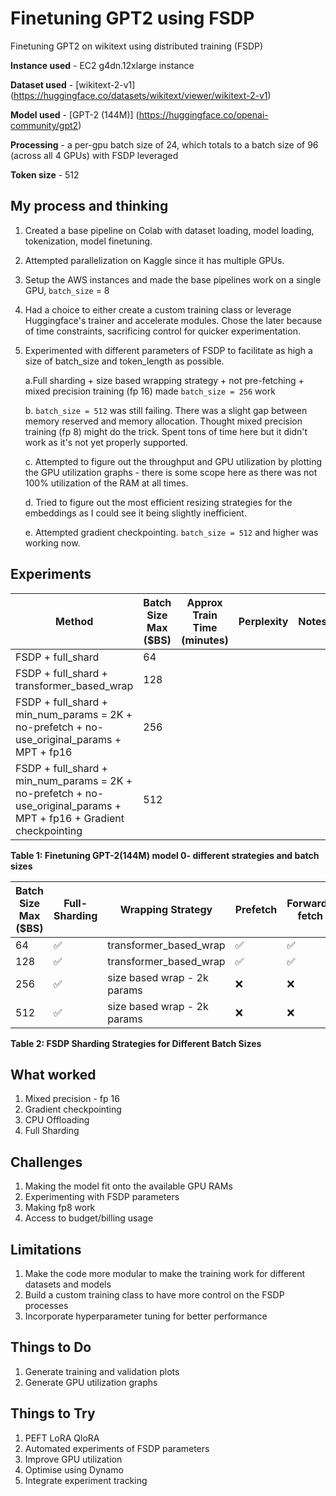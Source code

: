 # Finetuning GPT2 using FSDP
Finetuning GPT2 on wikitext using distributed training (FSDP)

   **Instance used** - EC2 g4dn.12xlarge instance

   **Dataset used** - [wikitext-2-v1] (https://huggingface.co/datasets/wikitext/viewer/wikitext-2-v1)

   **Model used** - [GPT-2 (144M)] (https://huggingface.co/openai-community/gpt2)

   **Processing** - a per-gpu batch size of 24, which totals to a batch size of 96 (across all 4 GPUs) with FSDP leveraged

   **Token size** - 512 

## My process and thinking
1. Created a base pipeline on Colab with dataset loading, model loading, tokenization, model finetuning.
   
2. Attempted parallelization on Kaggle since it has multiple GPUs.
   
3. Setup the AWS instances and made the base pipelines work on a single GPU, `batch_size` = 8
   
4. Had a choice to either create a custom training class or leverage Huggingface's trainer and accelerate modules. Chose the later because of time constraints, sacrificing control for quicker experimentation.
   
5. Experimented with different parameters of FSDP to facilitate as high a size of batch_size and token_length as possible.
   
   a.Full sharding + size based wrapping strategy + not pre-fetching + mixed precision training (fp 16) made `batch_size = 256` work

   b. `batch_size = 512` was still failing. There was a slight gap between memory reserved and memory allocation. Thought mixed precision training (fp 8) might do the trick. Spent tons of time here but it didn't work as it's not yet properly supported.
   
   c. Attempted to figure out the throughput and GPU utilization by plotting the GPU utilization graphs - there is some scope here as there was not 100% utilization of the RAM at all times.

   d. Tried to figure out the most efficient resizing strategies for the embeddings as I could see it being  slightly inefficient.
   
   e. Attempted gradient checkpointing. `batch_size = 512` and higher was working now.



## Experiments


| Method | Batch Size Max ($BS) | Approx Train Time (minutes) | Perplexity | Notes
| --- | --- | --- | --- | --- |
| FSDP + full_shard | 64 |  |  |  |
| FSDP + full_shard + transformer_based_wrap | 128 |  |  |  |
| FSDP + full_shard + min_num_params = 2K + no-prefetch + no-use_original_params + MPT + fp16 | 256 |  |  |  |
| FSDP + full_shard + min_num_params = 2K + no-prefetch + no-use_original_params + MPT + fp16 + Gradient checkpointing  | 512 |  |  |  |

**Table 1: Finetuning GPT-2(144M) model 0- different strategies and batch sizes**

| Batch Size Max ($BS) | Full-Sharding | Wrapping Strategy | Prefetch | Forward-fetch | use_original_params | CPU-RAM Offloading+Efficient Loading | Mixed Precision Training
| --- | --- | --- | --- | --- | --- | --- | --- |
| 64 | ✅ | transformer_based_wrap |✅  | ✅ | ✅ | ✅ |❌  |
| 128 | ✅ | transformer_based_wrap | ✅ | ✅ | ✅ |✅  | ❌ |
| 256 | ✅ | size based wrap - 2k params | ❌ | ❌ | ❌ | ✅ | ✅ |
| 512  | ✅ | size based wrap - 2k params |  ❌| ❌ | ❌ | ✅ | ✅ |

**Table 2: FSDP Sharding Strategies for Different Batch Sizes**

## What worked
1.  Mixed precision - fp 16
2.  Gradient checkpointing
3.  CPU Offloading
4.  Full Sharding

## Challenges 
1.  Making the model fit onto the available GPU RAMs
2.  Experimenting with FSDP parameters
3.  Making fp8 work
4.  Access to budget/billing usage

## Limitations
1.  Make the code more modular to make the training work for different datasets and models 
2.  Build a custom training class to have more control on the FSDP processes
3.  Incorporate hyperparameter tuning for better performance

## Things to Do
1.  Generate training and validation plots
2.  Generate GPU utilization graphs

## Things to Try
1.  PEFT LoRA QloRA
2.  Automated experiments of FSDP parameters
3.  Improve GPU utilization
4.  Optimise using Dynamo
5.  Integrate experiment tracking 





